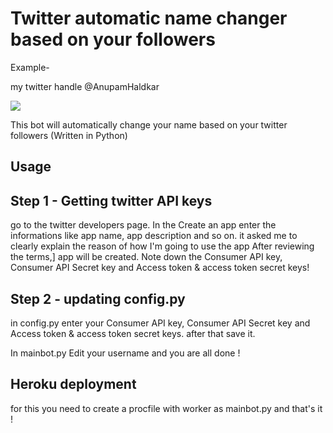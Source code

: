 # Twitter automatic name changer based on your followers

Example-

my twitter handle @AnupamHaldkar

<img src="https://github.com/anupamhaldkar/twitter-auto-name-updat.PNG">





This bot will automatically change your name based on your twitter followers (Written in Python)

## Usage

## Step 1 - Getting twitter API keys

go to the twitter developers page. 
In the Create an app enter the informations like app name, app description and so on. it asked me to clearly explain the reason of how I'm going to use the app
After reviewing the terms,] app will be created. 
Note down the Consumer API key, Consumer API Secret key and Access token & access token secret keys!

## Step 2 - updating config.py

in config.py enter your Consumer API key, Consumer API Secret key and Access token & access token secret keys.
after that save it.

  In mainbot.py Edit your username and you are all done !
  
 ## Heroku deployment
 
 for this you need to create a procfile with worker as mainbot.py and that's it !
 
 

 
 
